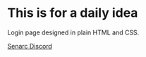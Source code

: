 # This is for a daily idea

Login page designed in plain HTML and CSS.

[Senarc Discord](https://discord.gg/a7n9HFjJdU)
